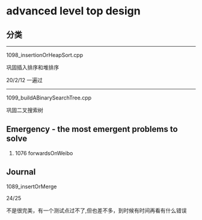 # advanced level top design

## 分类

-------------------------------

1098_insertionOrHeapSort.cpp

巩固插入排序和堆排序

20/2/12 一遍过

-------------------------------

1099_buildABinarySearchTree.cpp

巩固二叉搜索树

## Emergency - the most emergent problems to solve

1. 1076 forwardsOnWeibo

## Journal

1089_insertOrMerge

24/25

不是很完美，有一个测试点过不了,但也差不多，到时候有时间再看有什么错误

